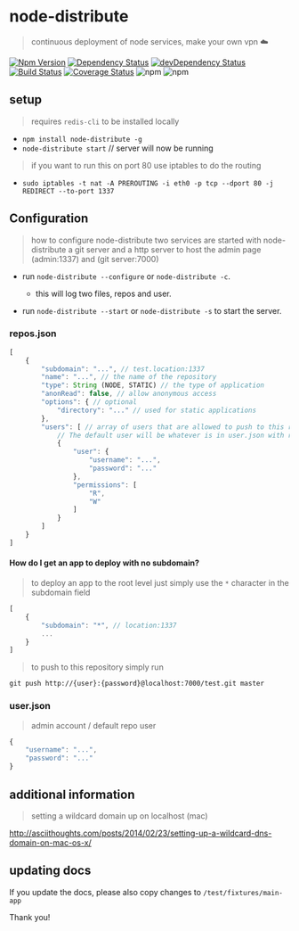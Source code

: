 # node-distribute
> continuous deployment of node services, make your own vpn ☁️

[![Npm Version](https://img.shields.io/npm/v/node-distribute.svg)](https://www.npmjs.com/package/node-distribute)
[![Dependency Status](https://david-dm.org/gabrielcsapo/node-distribute.svg)](https://david-dm.org/gabrielcsapo/node-distribute)
[![devDependency Status](https://david-dm.org/gabrielcsapo/node-distribute/dev-status.svg)](https://david-dm.org/gabrielcsapo/node-distribute#info=devDependencies)
[![Build Status](https://travis-ci.org/gabrielcsapo/node-distribute.svg?branch=master)](https://travis-ci.org/gabrielcsapo/node-distribute)
[![Coverage Status](https://coveralls.io/repos/github/gabrielcsapo/node-distribute/badge.svg?branch=master)](https://coveralls.io/github/gabrielcsapo/node-distribute?branch=master)
![npm](https://img.shields.io/npm/dt/node-distribute.svg)
![npm](https://img.shields.io/npm/dm/node-distribute.svg)

## setup

> requires `redis-cli` to be installed locally

- `npm install node-distribute -g`
- `node-distribute start` // server will now be running

> if you want to run this on port 80 use iptables to do the routing

- `sudo iptables -t nat -A PREROUTING -i eth0 -p tcp --dport 80 -j REDIRECT --to-port 1337`

## Configuration

> how to configure node-distribute
> two services are started with node-distribute a git server and a http server to host the admin page
(admin:1337) and (git server:7000)

- run `node-distribute --configure` or `node-distribute -c`.
    - this will log two files, repos and user.

- run `node-distribute --start` or `node-distribute -s` to start the server.

### repos.json

```javascript
[
    {
        "subdomain": "...", // test.location:1337
        "name": "...", // the name of the repository
        "type": String (NODE, STATIC) // the type of application
        "anonRead": false, // allow anonymous access
        "options": { // optional
            "directory": "..." // used for static applications
        },
        "users": [ // array of users that are allowed to push to this repository
            // The default user will be whatever is in user.json with read and write permissions
            {
                "user": {
                    "username": "...",
                    "password": "..."
                },
                "permissions": [
                    "R",
                    "W"
                ]
            }
        ]
    }
]
```

#### How do I get an app to deploy with no subdomain?

> to deploy an app to the root level just simply use the `*` character in the subdomain field

```javascript
[
    {
        "subdomain": "*", // location:1337
        ...
    }
]
```

> to push to this repository simply run

`git push http://{user}:{password}@localhost:7000/test.git master`

### user.json

> admin account / default repo user

```javascript
{
    "username": "...",
    "password": "..."
}
```

## additional information

> setting a wildcard domain up on localhost (mac)

http://asciithoughts.com/posts/2014/02/23/setting-up-a-wildcard-dns-domain-on-mac-os-x/

## updating docs

If you update the docs, please also copy changes to `/test/fixtures/main-app`

Thank you!
